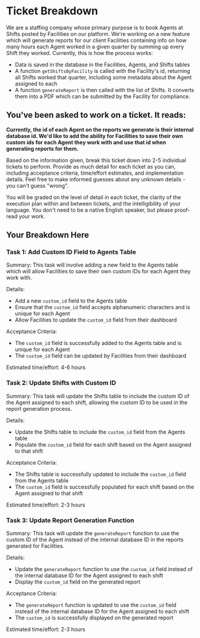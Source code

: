 # Ticket Breakdown
We are a staffing company whose primary purpose is to book Agents at Shifts posted by Facilities on our platform. We're working on a new feature which will generate reports for our client Facilities containing info on how many hours each Agent worked in a given quarter by summing up every Shift they worked. Currently, this is how the process works:

- Data is saved in the database in the Facilities, Agents, and Shifts tables
- A function `getShiftsByFacility` is called with the Facility's id, returning all Shifts worked that quarter, including some metadata about the Agent assigned to each
- A function `generateReport` is then called with the list of Shifts. It converts them into a PDF which can be submitted by the Facility for compliance.

## You've been asked to work on a ticket. It reads:

**Currently, the id of each Agent on the reports we generate is their internal database id. We'd like to add the ability for Facilities to save their own custom ids for each Agent they work with and use that id when generating reports for them.**


Based on the information given, break this ticket down into 2-5 individual tickets to perform. Provide as much detail for each ticket as you can, including acceptance criteria, time/effort estimates, and implementation details. Feel free to make informed guesses about any unknown details - you can't guess "wrong".


You will be graded on the level of detail in each ticket, the clarity of the execution plan within and between tickets, and the intelligibility of your language. You don't need to be a native English speaker, but please proof-read your work.

## Your Breakdown Here

### Task 1: Add Custom ID Field to Agents Table

Summary: This task will involve adding a new field to the Agents table which will allow Facilities to save their own custom IDs for each Agent they work with.

Details:

- Add a new `custom_id` field to the Agents table
- Ensure that the `custom_id` field accepts alphanumeric characters and is unique for each Agent
- Allow Facilities to update the `custom_id` field from their dashboard

Acceptance Criteria:

- The `custom_id` field is successfully added to the Agents table and is unique for each Agent
- The `custom_id` field can be updated by Facilities from their dashboard

Estimated time/effort: 4-6 hours


### Task 2: Update Shifts with Custom ID

Summary: This task will update the Shifts table to include the custom ID of the Agent assigned to each shift, allowing the custom ID to be used in the report generation process.

Details:

- Update the Shifts table to include the `custom_id` field from the Agents table
- Populate the `custom_id` field for each shift based on the Agent assigned to that shift

Acceptance Criteria:

- The Shifts table is successfully updated to include the `custom_id` field from the Agents table
- The `custom_id` field is successfully populated for each shift based on the Agent assigned to that shift

Estimated time/effort: 2-3 hours

### Task 3: Update Report Generation Function

Summary: This task will update the `generateReport` function to use the custom ID of the Agent instead of the internal database ID in the reports generated for Facilities.

Details:

- Update the `generateReport` function to use the `custom_id` field instead of the internal database ID for the Agent assigned to each shift
- Display the `custom_id` field on the generated report

Acceptance Criteria:

- The `generateReport` function is updated to use the `custom_id` field instead of the internal database ID for the Agent assigned to each shift
- The `custom_id` is successfully displayed on the generated report

Estimated time/effort: 2-3 hours
